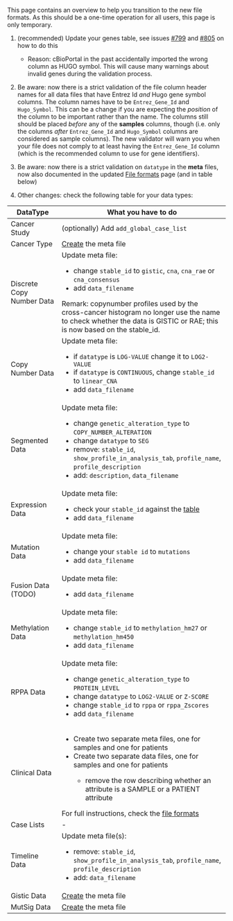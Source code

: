 This page contains an overview to help you transition to the new file formats. As this should be a one-time operation for all users, this page is only temporary. 

1. (recommended) Update your genes table, see issues [#799](https://github.com/cBioPortal/cbioportal/issues/799) and [#805](https://github.com/cBioPortal/cbioportal/issues/805) on how to do this
    - Reason: cBioPortal in the past accidentally imported the wrong column as HUGO symbol. This will cause many warnings about invalid genes during the validation process. 

2. Be aware: now there is a strict validation of the file column header names for all data files that have Entrez Id *and* Hugo gene symbol columns. The column names have to be `Entrez_Gene_Id` and `Hugo_Symbol`. This can be a change if you are expecting the *position* of the column to be important rather than the name. The columns still should be placed *before* any of the **samples** columns, though (i.e. only the columns *after* `Entrez_Gene_Id` and `Hugo_Symbol` columns are considered as sample columns). The new validator will warn you when your file does not comply to at least having the `Entrez_Gene_Id` column (which is the recommended column to use for gene identifiers).
3. Be aware: now there is a strict validation on `datatype` in the **meta** files, now also documented in the updated [File formats](File-Formats.md) page (and in table below)

4. Other changes: check the following table for your data types:

DataType | What you have to do
--- | ---
Cancer Study | (optionally) Add `add_global_case_list`
Cancer Type | [Create](File-Formats.md#cancer-type) the meta file
Discrete Copy Number Data | Update meta file: <ul><li>change `stable_id` to `gistic`, `cna`, `cna_rae` or `cna_consensus`</li><li>add `data_filename`</li></ul>Remark: copynumber profiles used by the cross-cancer histogram no longer use the name to check whether the data is GISTIC or RAE; this is now based on the stable_id.
Copy Number Data | Update meta file: <ul><li>if `datatype` is `LOG-VALUE` change it to `LOG2-VALUE`</li><li>if `datatype` is `CONTINUOUS`, change `stable_id` to `linear_CNA`</li> <li>add `data_filename`</li></ul>
Segmented Data | Update meta file:  <ul><li>change `genetic_alteration_type` to `COPY_NUMBER_ALTERATION`</li><li>change `datatype` to `SEG`</li><li>remove: `stable_id`, `show_profile_in_analysis_tab`, `profile_name`, `profile_description`</li><li>add: `description`, `data_filename`</li></ul>
Expression Data | Update meta file:<ul><li>check your `stable_id` against the [table](File-Formats.md#supported-stable_id-values-for-mrna_expression)</li><li>add `data_filename`</li></ul>
Mutation Data | Update meta file: <ul><li>change your `stable id` to `mutations`</li><li>add `data_filename`</li></ul>
Fusion Data (TODO) | Update meta file:<ul><li>add `data_filename`</li></ul>
Methylation Data | Update meta file:<ul><li>change `stable_id` to `methylation_hm27` or `methylation_hm450`</li><li>add `data_filename`</li></ul>
RPPA Data | Update meta file:<ul><li>change `genetic_alteration_type` to `PROTEIN_LEVEL`</li> <li>change `datatype` to `LOG2-VALUE` or `Z-SCORE`</li> <li>change `stable_id` to `rppa` or `rppa_Zscores`</li> <li>add `data_filename`</li></ul>
Clinical Data | <ul><li>Create two separate meta files, one for samples and one for patients</li><li>Create two separate data files, one for samples and one for patients</li><ul><li>remove the row describing whether an attribute is a SAMPLE or a PATIENT attribute</li></ul></ul>For full instructions, check the [file formats](File-Formats.md#clinical-data)
Case Lists | -
Timeline Data | Update meta file(s):<ul><li>remove: `stable_id`, `show_profile_in_analysis_tab`, `profile_name`, `profile_description`</li><li>add: `data_filename`</li></ul>
Gistic Data | [Create](File-Formats.md#gistic-data) the meta file
MutSig Data | [Create](File-Formats.md#mutsig-data) the meta file

